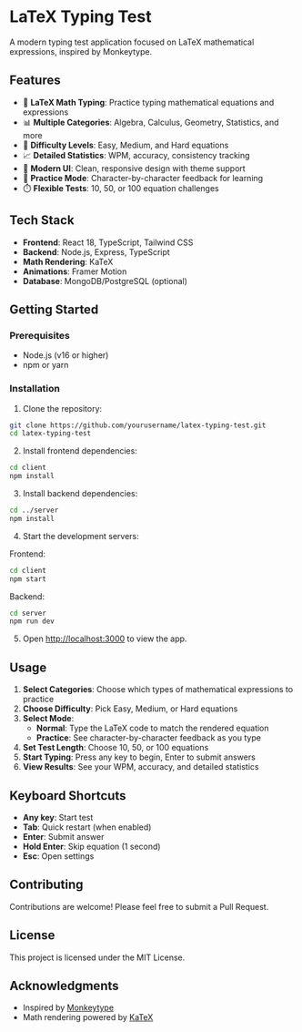 # LaTeX Typing Test

A modern typing test application focused on LaTeX mathematical expressions, inspired by Monkeytype.

## Features

- 🧮 **LaTeX Math Typing**: Practice typing mathematical equations and expressions
- 📊 **Multiple Categories**: Algebra, Calculus, Geometry, Statistics, and more
- 🎯 **Difficulty Levels**: Easy, Medium, and Hard equations
- 📈 **Detailed Statistics**: WPM, accuracy, consistency tracking
- 🎨 **Modern UI**: Clean, responsive design with theme support
- 🏃 **Practice Mode**: Character-by-character feedback for learning
- ⏱️ **Flexible Tests**: 10, 50, or 100 equation challenges

## Tech Stack

- **Frontend**: React 18, TypeScript, Tailwind CSS
- **Backend**: Node.js, Express, TypeScript
- **Math Rendering**: KaTeX
- **Animations**: Framer Motion
- **Database**: MongoDB/PostgreSQL (optional)

## Getting Started

### Prerequisites

- Node.js (v16 or higher)
- npm or yarn

### Installation

1. Clone the repository:
```bash
git clone https://github.com/yourusername/latex-typing-test.git
cd latex-typing-test
```

2. Install frontend dependencies:
```bash
cd client
npm install
```

3. Install backend dependencies:
```bash
cd ../server
npm install
```

4. Start the development servers:

Frontend:
```bash
cd client
npm start
```

Backend:
```bash
cd server
npm run dev
```

5. Open [http://localhost:3000](http://localhost:3000) to view the app.

## Usage

1. **Select Categories**: Choose which types of mathematical expressions to practice
2. **Choose Difficulty**: Pick Easy, Medium, or Hard equations
3. **Select Mode**: 
   - **Normal**: Type the LaTeX code to match the rendered equation
   - **Practice**: See character-by-character feedback as you type
4. **Set Test Length**: Choose 10, 50, or 100 equations
5. **Start Typing**: Press any key to begin, Enter to submit answers
6. **View Results**: See your WPM, accuracy, and detailed statistics

## Keyboard Shortcuts

- **Any key**: Start test
- **Tab**: Quick restart (when enabled)
- **Enter**: Submit answer
- **Hold Enter**: Skip equation (1 second)
- **Esc**: Open settings

## Contributing

Contributions are welcome! Please feel free to submit a Pull Request.

## License

This project is licensed under the MIT License.

## Acknowledgments

- Inspired by [Monkeytype](https://monkeytype.com/)
- Math rendering powered by [KaTeX](https://katex.org/)
